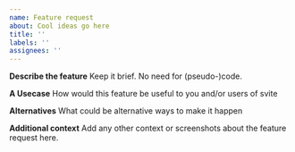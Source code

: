 ```yaml
---
name: Feature request
about: Cool ideas go here
title: ''
labels: ''
assignees: ''
---
```


<!--
!!! Thank you for participating
!!! Please provide the information below or your request may be closed
-->

**Describe the feature**
Keep it brief. No need for (pseudo-)code.

**A Usecase**
How would this feature be useful to you and/or users of svite

**Alternatives**
What could be alternative ways to make it happen

**Additional context**
Add any other context or screenshots about the feature request here.
